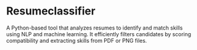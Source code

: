 # Resumeclassifier
A Python-based tool that analyzes resumes to identify and match skills using NLP and machine learning. It efficiently filters candidates by scoring compatibility and extracting skills from PDF or PNG files.
